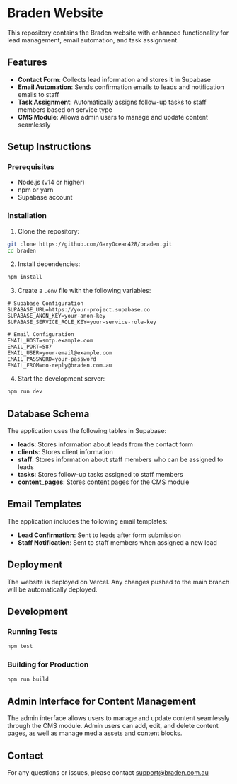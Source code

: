 # Braden Website

This repository contains the Braden website with enhanced functionality for lead management, email automation, and task assignment.

## Features

- **Contact Form**: Collects lead information and stores it in Supabase
- **Email Automation**: Sends confirmation emails to leads and notification emails to staff
- **Task Assignment**: Automatically assigns follow-up tasks to staff members based on service type
- **CMS Module**: Allows admin users to manage and update content seamlessly

## Setup Instructions

### Prerequisites

- Node.js (v14 or higher)
- npm or yarn
- Supabase account

### Installation

1. Clone the repository:
```bash
git clone https://github.com/GaryOcean428/braden.git
cd braden
```

2. Install dependencies:
```bash
npm install
```

3. Create a `.env` file with the following variables:
```
# Supabase Configuration
SUPABASE_URL=https://your-project.supabase.co
SUPABASE_ANON_KEY=your-anon-key
SUPABASE_SERVICE_ROLE_KEY=your-service-role-key

# Email Configuration
EMAIL_HOST=smtp.example.com
EMAIL_PORT=587
EMAIL_USER=your-email@example.com
EMAIL_PASSWORD=your-password
EMAIL_FROM=no-reply@braden.com.au
```

4. Start the development server:
```bash
npm run dev
```

## Database Schema

The application uses the following tables in Supabase:

- **leads**: Stores information about leads from the contact form
- **clients**: Stores client information
- **staff**: Stores information about staff members who can be assigned to leads
- **tasks**: Stores follow-up tasks assigned to staff members
- **content_pages**: Stores content pages for the CMS module

## Email Templates

The application includes the following email templates:

- **Lead Confirmation**: Sent to leads after form submission
- **Staff Notification**: Sent to staff members when assigned a new lead

## Deployment

The website is deployed on Vercel. Any changes pushed to the main branch will be automatically deployed.

## Development

### Running Tests

```bash
npm test
```

### Building for Production

```bash
npm run build
```

## Admin Interface for Content Management

The admin interface allows users to manage and update content seamlessly through the CMS module. Admin users can add, edit, and delete content pages, as well as manage media assets and content blocks.

## Contact

For any questions or issues, please contact support@braden.com.au
